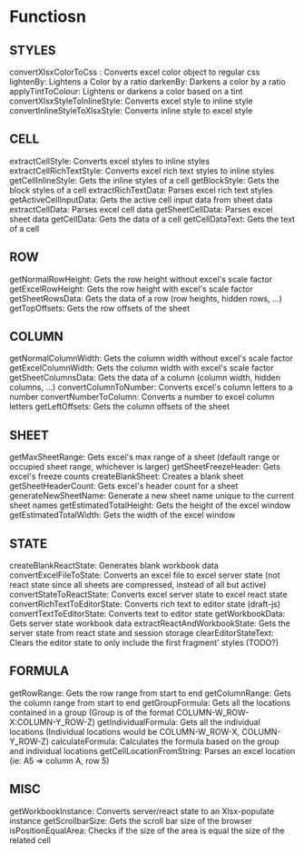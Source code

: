 # Functiosn

## STYLES

convertXlsxColorToCss : Converts excel color object to regular css
lightenBy: Lightens a Color by a ratio
darkenBy: Darkens a color by a ratio
applyTintToColour: Lightens or darkens a color based on a tint
convertXlsxStyleToInlineStyle: Converts excel style to inline style
convertInlineStyleToXlsxStyle: Converts inline style to excel style

## CELL

extractCellStyle: Converts excel styles to inline styles
extractCellRichTextStyle: Converts excel rich text styles to inline styles
getCellInlineStyle: Gets the inline styles of a cell
getBlockStyle: Gets the block styles of a cell
extractRichTextData: Parses excel rich text styles
getActiveCellInputData: Gets the active cell input data from sheet data
extractCellData: Parses excel cell data
getSheetCellData: Parses excel sheet data
getCellData: Gets the data of a cell
getCellDataText: Gets the text of a cell

## ROW

getNormalRowHeight: Gets the row height without excel's scale factor
getExcelRowHeight: Gets the row height with excel's scale factor
getSheetRowsData: Gets the data of a row (row heights, hidden rows, ...)
getTopOffsets: Gets the row offsets of the sheet

## COLUMN

getNormalColumnWidth: Gets the column width without excel's scale factor
getExcelColumnWidth: Gets the column width with excel's scale factor
getSheetColumnsData: Gets the data of a column (column width, hidden columns, ...)
convertColumnToNumber: Converts excel's column letters to a number
convertNumberToColumn: Converts a number to excel column letters
getLeftOffsets: Gets the column offsets of the sheet

## SHEET

getMaxSheetRange: Gets excel's max range of a sheet (default range or occupied sheet range, whichever is larger)
getSheetFreezeHeader: Gets excel's freeze counts
createBlankSheet: Creates a blank sheet
getSheetHeaderCount: Gets excel's header count for a sheet
generateNewSheetName: Generate a new sheet name unique to the current sheet names
getEstimatedTotalHeight: Gets the height of the excel window
getEstimatedTotalWidth: Gets the width of the excel window

## STATE

createBlankReactState: Generates blank workbook data
convertExcelFileToState: Converts an excel file to excel server state (not react state since all sheets are compressed, instead of all but active)
convertStateToReactState: Converts excel server state to excel react state
convertRichTextToEditorState: Converts rich text to editor state (draft-js)
convertTextToEditorState: Converts text to editor state
getWorkbookData: Gets server state workbook data
extractReactAndWorkbookState: Gets the server state from react state and session storage
clearEditorStateText: Clears the editor state to only include the first fragment' styles (TODO?)

## FORMULA

getRowRange: Gets the row range from start to end
getColumnRange: Gets the column range from start to end
getGroupFormula: Gets all the locations contained in a group (Group is of the format COLUMN-W_ROW-X:COLUMN-Y_ROW-Z)
getIndividualFormula: Gets all the individual locations (Individual locations would be COLUMN-W_ROW-X, COLUMN-Y_ROW-Z)
calculateFormula: Calculates the formula based on the group and individual locations
getCellLocationFromString: Parses an excel location (ie: A5 => column A, row 5)

## MISC

getWorkbookInstance: Converts server/react state to an Xlsx-populate instance
getScrollbarSize: Gets the scroll bar size of the browser
isPositionEqualArea: Checks if the size of the area is equal the size of the related cell
